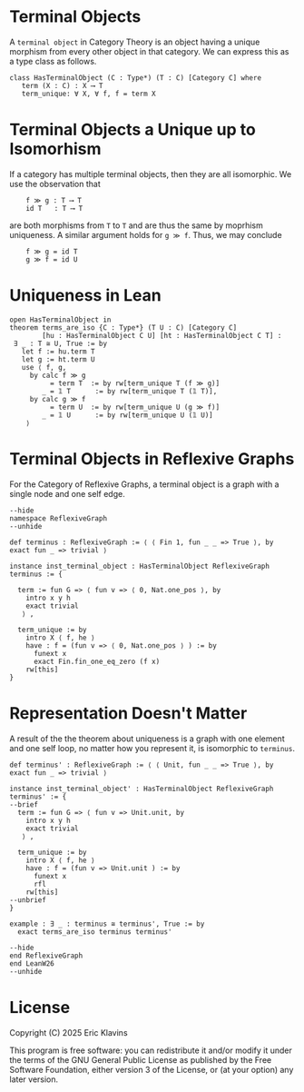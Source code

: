 
Terminal Objects
===

A `terminal object` in Category Theory is an object having a unique morphism from
every other object in that category. We can express this as a type class as follows.

 
```lean
class HasTerminalObject (C : Type*) (T : C) [Category C] where
   term (X : C) : X ⟶ T
   term_unique: ∀ X, ∀ f, f = term X
```

Terminal Objects a Unique up to Isomorhism
===

If a category has multiple terminal objects, then they are all isomorphic.
We use the observation that
```lean
    f ≫ g : T ⟶ T
    id T   : T ⟶ T
```
are both morphisms from `T` to `T` and are thus the same by moprhism uniqueness.
A similar argument holds for `g ≫ f`. Thus, we may conclude
```lean
    f ≫ g = id T
    g ≫ f = id U
```

Uniqueness in Lean
===


```lean
open HasTerminalObject in
theorem terms_are_iso {C : Type*} (T U : C) [Category C]
        [hu : HasTerminalObject C U] [ht : HasTerminalObject C T] :
 ∃ _ : T ≅ U, True := by
   let f := hu.term T
   let g := ht.term U
   use ⟨ f, g,
     by calc f ≫ g
          = term T  := by rw[term_unique T (f ≫ g)]
        _ = 𝟙 T      := by rw[term_unique T (𝟙 T)],
     by calc g ≫ f
          = term U  := by rw[term_unique U (g ≫ f)]
        _ = 𝟙 U      := by rw[term_unique U (𝟙 U)]
    ⟩
```


Terminal Objects in Reflexive Graphs
===

For the Category of Reflexive Graphs, a terminal object is a graph with a single node
and one self edge.


```lean
--hide
namespace ReflexiveGraph
--unhide

def terminus : ReflexiveGraph := ⟨ ⟨ Fin 1, fun _ _ => True ⟩, by exact fun _ => trivial ⟩

instance inst_terminal_object : HasTerminalObject ReflexiveGraph terminus := {

  term := fun G => ⟨ fun v => ⟨ 0, Nat.one_pos ⟩, by
    intro x y h
    exact trivial
   ⟩ ,

  term_unique := by
    intro X ⟨ f, he ⟩
    have : f = (fun v => ⟨ 0, Nat.one_pos ⟩ ) := by
      funext x
      exact Fin.fin_one_eq_zero (f x)
    rw[this]
}
```

Representation Doesn't Matter
===
A result of the the theorem about uniqueness is a graph with one element and one self loop,
no matter how you represent it, is isomorphic to `terminus`.


```lean
def terminus' : ReflexiveGraph := ⟨ ⟨ Unit, fun _ _ => True ⟩, by exact fun _ => trivial ⟩

instance inst_terminal_object' : HasTerminalObject ReflexiveGraph terminus' := {
--brief
  term := fun G => ⟨ fun v => Unit.unit, by
    intro x y h
    exact trivial
   ⟩ ,

  term_unique := by
    intro X ⟨ f, he ⟩
    have : f = (fun v => Unit.unit ) := by
      funext x
      rfl
    rw[this]
--unbrief
}

example : ∃ _ : terminus ≅ terminus', True := by
  exact terms_are_iso terminus terminus'

--hide
end ReflexiveGraph
end LeanW26
--unhide
```

License
===

Copyright (C) 2025  Eric Klavins

This program is free software: you can redistribute it and/or modify
it under the terms of the GNU General Public License as published by
the Free Software Foundation, either version 3 of the License, or
(at your option) any later version.   

